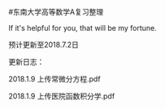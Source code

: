 #东南大学高等数学A复习整理

If it's helpful for you, that will be my fortune.

预计更新至2018.7.2日

更新日志：

2018.1.9 上传常微分方程.pdf

2018.1.9 上传医院函数积分学.pdf








